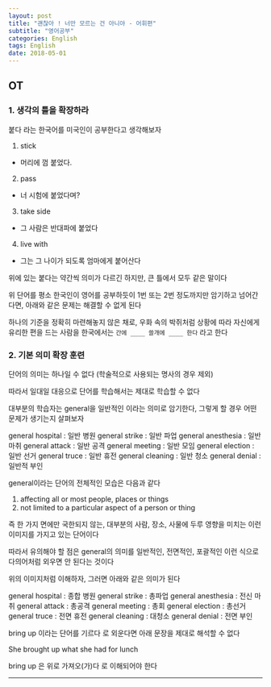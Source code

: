 ```yaml
---
layout: post
title: "괜찮아 ! 너만 모르는 건 아니야 - 어휘편"
subtitle: "영어공부"
categories: English
tags: English
date: 2018-05-01
---
```


## OT

### 1. 생각의 틀을 확장하라

붙다 라는 한국어를 미국인이 공부한다고 생각해보자

1. stick
- 머리에 껌 붙었다.

2. pass
- 너 시험에 붙었다며?

3. take side
- 그 사람은 반대파에 붙었다

4. live with
- 그는 그 나이가 되도록 엄마에게 붙어산다

위에 있는 붙다는 약간씩 의미가 다르긴 하지만, 큰 틀에서 모두 같은 말이다

위 단어를 평소 한국인이 영어를 공부하듯이 1번 또는 2번 정도까지만 암기하고 넘어간다면, 아래와 같은 문제는 해결할 수 없게 된다

하나의 기준을 정확히 마련해놓지 않은 채로, 우화 속의 박쥐처럼 상황에 따라 자신에게 유리한 편을 드는 사람을 한국에서는 `간에 ____ 쓸개에 ____ 한다` 라고 한다

### 2. 기본 의미 확장 훈련

단어의 의미는 하나일 수 없다 (학술적으로 사용되는 명사의 경우 제외)

따라서 일대일 대응으로 단어를 학습해서는 제대로 학습할 수 없다

대부분의 학습자는 general을 일반적인 이라는 의미로 암기한다, 그렇게 할 경우 어떤 문제가 생기는지 살펴보자


general hospital : 일반 병원
general strike : 일반 파업
general anesthesia : 일반 마취
general attack : 일반 공격
general meeting : 일반 모임
general election : 일반 선거
general truce : 일반 휴전
general cleaning : 일반 청소
general denial : 일반적 부인

general이라는 단어의 전체적인 모습은 다음과 같다

1. affecting all or most people, places or things
2. not limited to a particular aspect of a person or thing

즉 한 가지 면에만 국한되지 않는, 대부분의 사람, 장소, 사물에 두루 영향을 미치는 이런 이미지를 가지고 있는 단어이다

따라서 유의해야 할 점은 general의 의미를 일반적인, 전면적인, 포괄적인 이런 식으로 다의어처럼 외우면 안 된다는 것이다

위의 이미지처럼 이해하자, 그러면 아래와 같은 의미가 된다

general hospital : 종합 병원
general strike : 총파업
general anesthesia : 전신 마취
general attack : 총공격
general meeting : 총회
general election : 총선거
general truce : 전면 휴전
general cleaning : 대청소
general denial : 전면 부인

bring up 이라는 단어를 기르다 로 외운다면 아래 문장을 제대로 해석할 수 없다

She brought up what she had for lunch

bring up 은 위로 가져오(가)다 로 이해되어야 한다

---

